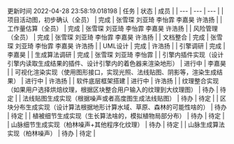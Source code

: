 更新时间 2022-04-28 23:58:19.018198
| 任务 | 状态 | 成员 | 
 | --- | --- | --- |
| 项目活动图，初步确认（全员） |  完成 | 张雪琛 刘亚琦 李怡霏 李嘉昊 许浩扬 |
| 工作量估算（全员） |  完成 | 张雪琛 刘亚琦 李怡霏 李嘉昊 许浩扬 |
| 风险管理（全员） |  完成 | 张雪琛 刘亚琦 李怡霏 李嘉昊 许浩扬 |
| 文档整合 |  完成 | 张雪琛 刘亚琦 李怡霏 李嘉昊 许浩扬 |
| UML设计 |  完成 | 许浩扬 |
| 引擎调研 |  完成 | 李嘉昊 |
| 生成算法调研 |  完成 | 张雪琛 刘亚琦 李怡霏 |
| 引擎内插件实现（设计引擎内读取生成结果的插件、设计引擎内的着色器来渲染地形） |  进行中 | 李嘉昊 |
| 可视化渲染实现（使用图形接口，实现光照、法线贴图、阴影等，渲染生成结果） |  进行中 | 许浩扬 |
| 软件底层框架搭建 |  进行中 | 许浩扬 |
| 纹理整合实现（如果用户选择烘焙纹理，根据区块整合用户输入的纹理到大纹理图） |  待办 | 待定 |
| 法线贴图生成实现（根据噪声或者高度图生成法线贴图） |  待办 | 待定 |
| 区块分布生成实现（设计算法根据地形计算水域、草原、森林的可能性啥的） |  待办 | 待定 |
| 植被细节生成实现（生长算法啥的，模拟植物局部分布） |  待办 | 待定 |
| 山脉细节生成实现（柏林噪声+其他程序化纹理） |  待办 | 待定 |
| 山脉生成算法实现（柏林噪声） |  待办 | 待定 |